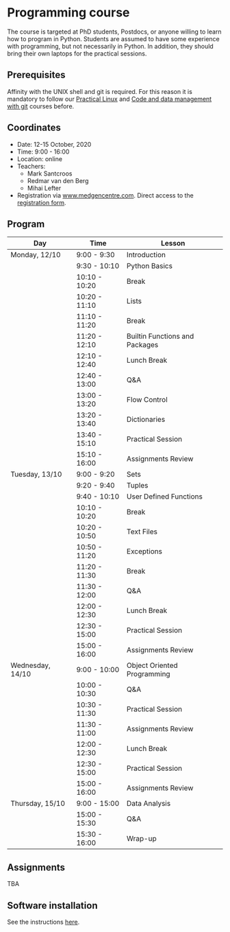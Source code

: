 Programming course
==================

The course is targeted at PhD students, Postdocs, or anyone willing to learn
how to program in Python. Students are assumed to have some experience with
programming, but not necessarily in Python. In addition, they should bring
their own laptops for the practical sessions.

## Prerequisites

Affinity with the UNIX shell and git is required. For this reason it is
mandatory to follow our
[Practical Linux](https://git.lumc.nl/courses/practical-linux-course)
and [Code and data management with git](https://git.lumc.nl/courses/gitcourse)
courses before.

## Coordinates

- Date: 12-15 October, 2020
- Time: 9:00 - 16:00
- Location: online
- Teachers:
  - Mark Santcroos
  - Redmar van den Berg
  - Mihai Lefter
- Registration via www.medgencentre.com. Direct access to the
[registration form](https://forms.lumc.nl/lumc2/PYTHONcourse).

Program
-------

| Day              |  Time         | Lesson                                                      |
|------------------|---------------|-------------------------------------------------------------|
| Monday, 12/10    | 9:00 - 9:30   | Introduction                                                |
|                  | 9:30 - 10:10  | Python Basics                                               |
|                  | 10:10 - 10:20 | Break                                                       |
|                  | 10:20 - 11:10 | Lists                                                       |
|                  | 11:10 - 11:20 | Break                                                       |
|                  | 11:20 - 12:10 | Builtin Functions and Packages                              |
|                  | 12:10 - 12:40 | Lunch Break                                                 |
|                  | 12:40 - 13:00 | Q&A                                                         |
|                  | 13:00 - 13:20 | Flow Control                                                |
|                  | 13:20 - 13:40 | Dictionaries                                                |
|                  | 13:40 - 15:10 | Practical Session                                           |
|                  | 15:10 - 16:00 | Assignments Review                                          |
| Tuesday, 13/10   | 9:00 - 9:20   | Sets                                                        |
|                  | 9:20 - 9:40   | Tuples                                                      |
|                  | 9:40 - 10:10  | User Defined Functions                                      |
|                  | 10:10 - 10:20 | Break                                                       |
|                  | 10:20 - 10:50 | Text Files                                                  |
|                  | 10:50 - 11:20 | Exceptions                                                  |
|                  | 11:20 - 11:30 | Break                                                       |
|                  | 11:30 - 12:00 | Q&A                                                         |
|                  | 12:00 - 12:30 | Lunch Break                                                 |
|                  | 12:30 - 15:00 | Practical Session                                           |
|                  | 15:00 - 16:00 | Assignments Review                                          |
| Wednesday, 14/10 | 9:00 - 10:00  | Object Oriented Programming                                 |
|                  | 10:00 - 10:30 | Q&A                                                         |
|                  | 10:30 - 11:30 | Practical Session                                           |
|                  | 11:30 - 11:00 | Assignments Review                                          |
|                  | 12:00 - 12:30 | Lunch Break                                                 |
|                  | 12:30 - 15:00 | Practical Session                                           |
|                  | 15:00 - 16:00 | Assignments Review                                          |
| Thursday, 15/10  | 9:00 - 15:00  | Data Analysis                                               |
|                  | 15:00 - 15:30 | Q&A                                                         |
|                  | 15:30 - 16:00 | Wrap-up                                                     |

Assignments
-----------

TBA


Software installation
---------------------

See the instructions [here](https://docs.anaconda.com/anaconda/install/).

[introduction]: https://git.lumc.nl/courses/programming-course/raw/master/introduction/introduction/introduction.pdf?inline=false
[data_types]: https://git.lumc.nl/courses/programming-course/raw/master/introduction/data_types/data_types.pdf?inline=false
[flow_control]: https://git.lumc.nl/courses/programming-course/raw/master/introduction/flow_control/flow_control.pdf?inline=false
[functions]: https://git.lumc.nl/courses/programming-course/raw/master/introduction/functions/functions.pdf?inline=false
[strings]: https://git.lumc.nl/courses/programming-course/raw/master/more_python/more_01/more_01.pdf?inline=false
[std_library]: https://git.lumc.nl/courses/programming-course/raw/master/more_python/more_02/more_02.pdf?inline=false
[oop]: https://git.lumc.nl/courses/programming-course/raw/master/oop/oop.pdf
[jupyter_notebook]: http://nbviewer.ipython.org/urls/git.lumc.nl/courses/programming-course/raw/master/jupyter/05_jupyter.ipynb
[pandas]: http://nbviewer.ipython.org/urls/git.lumc.nl/courses/programming-course/raw/master/pandas/pandas.ipynb

